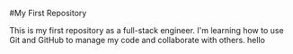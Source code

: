 #My First Repository

This is my first repository as a full-stack engineer. I'm learning how to use Git and GitHub to manage my code and collaborate with others. hello

